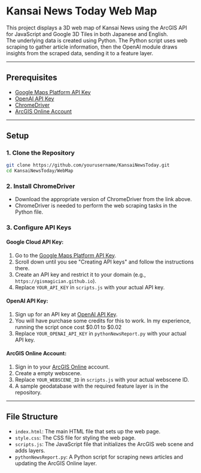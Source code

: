 # Kansai News Today Web Map

This project displays a 3D web map of Kansai News using the ArcGIS API for JavaScript and Google 3D Tiles in both Japanese and English.  
The underlying data is created using Python. 
The Python script uses web scraping to gather article information, then the OpenAI module draws insights from the scraped data, sending it to a feature layer.

---

## Prerequisites

- [Google Maps Platform API Key](https://developers.google.com/maps/documentation/tile/get-api-key)
- [OpenAI API Key](https://openai.com/index/openai-api/)
- [ChromeDriver](https://developer.chrome.com/docs/chromedriver)
- [ArcGIS Online Account](https://www.arcgis.com/index.html)

---

## Setup

### 1. **Clone the Repository**
```sh
git clone https://github.com/yourusername/KansaiNewsToday.git
cd KansaiNewsToday/WebMap
```

### 2. **Install ChromeDriver**
- Download the appropriate version of ChromeDriver from the link above.  
- ChromeDriver is needed to perform the web scraping tasks in the Python file.

### 3. **Configure API Keys**

#### Google Cloud API Key:
1. Go to the [Google Maps Platform API Key](https://developers.google.com/maps/documentation/tile/get-api-key).
2. Scroll down until you see "Creating API keys" and follow the instructions there.
3. Create an API key and restrict it to your domain (e.g., `https://gismagician.github.io`).  
4. Replace `YOUR_API_KEY` in `scripts.js` with your actual API key.

#### OpenAI API Key:
1. Sign up for an API key at [OpenAI API Key](https://openai.com/index/openai-api/).
2. You will have purchase some credits for this to work. In my experience, running the script once cost $0.01 to $0.02
3. Replace `YOUR_OPENAI_API_KEY` in `pythonNewsReport.py` with your actual API key.

#### ArcGIS Online Account:
1. Sign in to your [ArcGIS Online](https://www.arcgis.com/index.html) account.  
2. Create a empty webscene.  
3. Replace `YOUR_WEBSCENE_ID` in `scripts.js` with your actual webscene ID.
4. A sample geodatabase with the required feature layer is in the repository.

---

## File Structure

- `index.html`: The main HTML file that sets up the web page.  
- `style.css`: The CSS file for styling the web page.  
- `scripts.js`: The JavaScript file that initializes the ArcGIS web scene and adds layers.  
- `pythonNewsReport.py`: A Python script for scraping news articles and updating the ArcGIS Online layer.


